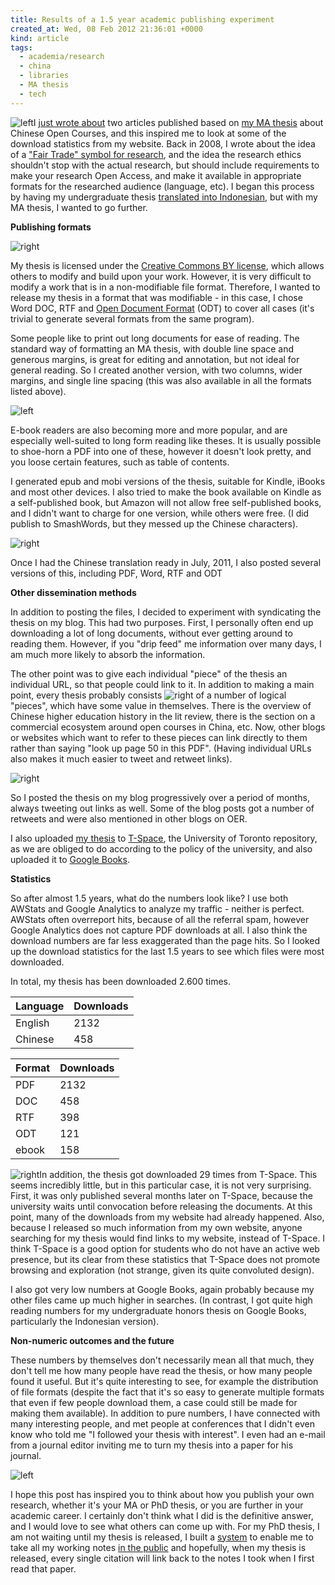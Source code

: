 ```yaml
---
title: Results of a 1.5 year academic publishing experiment
created_at: Wed, 08 Feb 2012 21:36:01 +0000
kind: article
tags:
  - academia/research
  - china
  - libraries
  - MA thesis
  - tech
---
```


![left ](http://reganmian.net/blog/wp-content/uploads/2012/02/Screen-Shot-2012-02-08-at-14.01.521.png)I
[just wrote
about](http://reganmian.net/blog/2012/02/08/two-articles-about-chinese-open-courses-published/)
two articles published based on [my MA
thesis](http://reganmian.net/top-level-courses) about Chinese Open
Courses, and this inspired me to look at some of the download statistics
from my website. Back in 2008, I wrote about the idea of a ["Fair Trade"
symbol for
research](http://reganmian.net/blog/2008/03/07/a-fair-trade-logo-for-academic-research/),
and the idea the research ethics shouldn't stop with the actual
research, but should include requirements to make your research Open
Access, and make it available in appropriate formats for the researched
audience (language, etc). I began this process by having my
undergraduate thesis [translated into
Indonesian](http://reganmian.net/blog/2008/09/20/mencerdaskan-bangsa-an-inquiry-into-the-phenomenon-of-taman-bacaan-in-indonesia/),
but with my MA thesis, I wanted to go further.

**Publishing formats**

![ right](http://reganmian.net/blog/wp-content/uploads/2012/02/Screen-Shot-2012-02-08-at-14.02.131.png)

My thesis is licensed under the [Creative Commons BY
license](http://creativecommons.org/licenses/by/3.0/), which allows
others to modify and build upon your work. However, it is very difficult
to modify a work that is in a non-modifiable file format. Therefore, I
wanted to release my thesis in a format that was modifiable - in this
case, I chose Word DOC, RTF and [Open Document
Format](http://en.wikipedia.org/wiki/OpenDocument) (ODT) to cover all
cases (it's trivial to generate several formats from the same program).

Some people like to print out long documents for ease of reading. The
standard way of formatting an MA thesis, with double line space and
generous margins, is great for editing and annotation, but not ideal for general reading. So I created another version, with two columns, wider
margins, and single line spacing (this was also available in all the
formats listed above).

![left ](http://reganmian.net/blog/wp-content/uploads/2012/02/Screen-Shot-2012-02-08-at-14.02.26.png)

E-book readers are also becoming more and more popular, and are
especially well-suited to long form reading like theses. It is usually
possible to shoe-horn a PDF into one of these, however it doesn't look
pretty, and you loose certain features, such as table of contents.

I generated epub and mobi versions of the thesis, suitable for Kindle,
iBooks and most other devices. I also tried to make the book available
on Kindle as a self-published book, but Amazon will not allow free
self-published books, and I didn't want to charge for one version, while
others were free. (I did publish to SmashWords, but they messed up the
Chinese characters).

![ right](http://reganmian.net/blog/wp-content/uploads/2012/02/Screen-Shot-2012-02-08-at-15.36.381.png)

Once I had the Chinese translation ready in July, 2011, I also posted
several versions of this, including PDF, Word, RTF and ODT

**Other dissemination methods**

In addition to posting the files, I decided to experiment with
syndicating the thesis on my blog. This had two purposes. First, I
personally often end up downloading a lot of long documents, without
ever getting around to reading them. However, if you "drip feed" me
information over many days, I am much more likely to absorb the
information.

The other point was to give each individual "piece" of the thesis an
individual URL, so that people could link
to it. In addition to making a main point, every thesis probably consists
![right ](http://reganmian.net/blog/wp-content/uploads/2012/02/Screen-Shot-2012-02-08-at-15.55.51.png)
of a number of logical "pieces", which have some value in themselves.
There is the overview of Chinese higher education history in the lit
review, there is the section on a commercial ecosystem around open
courses in China, etc. Now, other blogs or websites which want to refer
to these pieces can link directly to them rather than saying "look up
page 50 in this PDF". (Having individual URLs also makes it much easier
to tweet and retweet links).

![ right](http://reganmian.net/blog/wp-content/uploads/2012/02/Screen-Shot-2012-02-08-at-14.02.52.png)

So I posted the thesis on my blog progressively over a period of months,
always tweeting out links as well. Some of the blog posts got a number
of retweets and were also mentioned in other blogs on OER.

I also uploaded [my
thesis](https://tspace.library.utoronto.ca/handle/1807/25651)
to [T-Space](https://tspace.library.utoronto.ca/), the University of
Toronto repository, as we are obliged to do according to the policy of
the university, and also uploaded it to [Google
Books](http://books.google.ca/books/about/The_Chinese_National_Top_Level_Courses_P.html?id=a6YLw1p45K8C&redir_esc=y).

**Statistics**

So after almost 1.5 years, what do the numbers look like? I use both
AWStats and Google Analytics to analyze my traffic - neither is perfect.
AWStats often overreport hits, because of all the referral spam, however
Google Analytics does not capture PDF downloads at all. I also think the
download numbers are far less exaggerated than the page hits. So I
looked up the download statistics for the last 1.5 years to see which
files were most downloaded.

In total, my thesis has been downloaded 2.600 times.

| Language | Downloads |
|----------|-----------|
| English  | 2132      |
| Chinese  | 458       |



| Format | Downloads |
|--------|-----------|
| PDF    | 2132      |
| DOC    | 458       |
| RTF    | 398       |
| ODT    | 121       |
| ebook  | 158       |

![ right](http://reganmian.net/blog/wp-content/uploads/2012/02/Screen-Shot-2012-02-08-at-16.20.27.png)In
addition, the thesis got downloaded 29 times from T-Space. This seems
incredibly little, but in this particular case, it is not very
surprising. First, it was only published several months later on
T-Space, because the university waits until convocation before releasing
the documents. At this point, many of the downloads from my website had
already happened. Also, because I released so much information from my
own website, anyone searching for my thesis would find links to my
website, instead of T-Space. I think T-Space is a good option for
students who do not have an active web presence, but its clear from
these statistics that T-Space does not promote browsing and exploration
(not strange, given its quite convoluted design).

I also got very low numbers at Google Books, again probably because my
other files came up much higher in searches. (In contrast, I got quite
high reading numbers for my undergraduate honors thesis on Google Books,
particularly the Indonesian version).

**Non-numeric outcomes and the future**

These numbers by themselves don't necessarily mean all that much, they
don't tell me how many people have read the thesis, or how many people
found it useful. But it's quite interesting to see, for example the
distribution of file formats (despite the fact that it's so easy to
generate multiple formats that even if few people download them, a case
could still be made for making them available). In addition to pure
numbers, I have connected with many interesting people, and met people
at conferences that I didn't even know who told me "I followed your
thesis with interest". I even had an e-mail from a journal editor
inviting me to turn my thesis into a paper for his journal.

![left ](http://reganmian.net/blog/wp-content/uploads/2012/02/Screen-Shot-2012-02-08-at-16.34.13.png)

I hope this post has inspired you to think about how you publish your
own research, whether it's your MA or PhD thesis, or you are further in
your academic career. I certainly don't think what I did is the
definitive answer, and I would love to see what others can come up with.
For my PhD thesis, I am not waiting until my thesis is released, I built
a [system](http://reganmian.net/wiki/researchr:start) to enable me to
take all my working notes [in the public](http://reganmian.net/wiki) and
hopefully, when my thesis is released, every single citation will link
back to the notes I took when I first read that paper.
